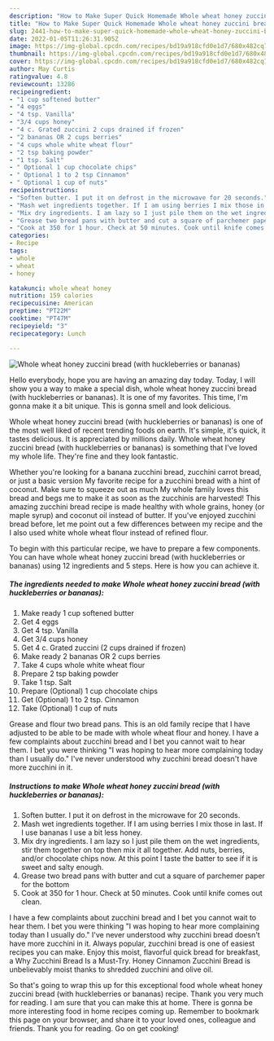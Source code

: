 ```yaml
---
description: "How to Make Super Quick Homemade Whole wheat honey zuccini bread (with huckleberries or bananas)"
title: "How to Make Super Quick Homemade Whole wheat honey zuccini bread (with huckleberries or bananas)"
slug: 2441-how-to-make-super-quick-homemade-whole-wheat-honey-zuccini-bread-with-huckleberries-or-bananas
date: 2022-01-05T11:26:31.905Z
image: https://img-global.cpcdn.com/recipes/bd19a918cfd0e1d7/680x482cq70/whole-wheat-honey-zuccini-bread-with-huckleberries-or-bananas-recipe-main-photo.jpg
thumbnail: https://img-global.cpcdn.com/recipes/bd19a918cfd0e1d7/680x482cq70/whole-wheat-honey-zuccini-bread-with-huckleberries-or-bananas-recipe-main-photo.jpg
cover: https://img-global.cpcdn.com/recipes/bd19a918cfd0e1d7/680x482cq70/whole-wheat-honey-zuccini-bread-with-huckleberries-or-bananas-recipe-main-photo.jpg
author: May Curtis
ratingvalue: 4.8
reviewcount: 13286
recipeingredient:
- "1 cup softened butter"
- "4 eggs"
- "4 tsp. Vanilla"
- "3/4 cups honey"
- "4 c. Grated zuccini 2 cups drained if frozen"
- "2 bananas OR 2 cups berries"
- "4 cups whole white wheat flour"
- "2 tsp baking powder"
- "1 tsp. Salt"
- " Optional 1 cup chocolate chips"
- " Optional 1 to 2 tsp Cinnamon"
- " Optional 1 cup of nuts"
recipeinstructions:
- "Soften butter. I put it on defrost in the microwave for 20 seconds."
- "Mash wet ingredients together. If I am using berries I mix those in last. If I use bananas I use a bit less honey."
- "Mix dry ingredients. I am lazy so I just pile them on the wet ingredients, stir them together on top then mix it all together. Add nuts, berries, and/or chocolate chips now. At this point I taste the batter to see if it is sweet and salty enough."
- "Grease two bread pans with butter and cut a square of parchemer paper for the bottom"
- "Cook at 350 for 1 hour. Check at 50 minutes. Cook until knife comes out clean."
categories:
- Recipe
tags:
- whole
- wheat
- honey

katakunci: whole wheat honey 
nutrition: 159 calories
recipecuisine: American
preptime: "PT22M"
cooktime: "PT47M"
recipeyield: "3"
recipecategory: Lunch

---
```



![Whole wheat honey zuccini bread (with huckleberries or bananas)](https://img-global.cpcdn.com/recipes/bd19a918cfd0e1d7/680x482cq70/whole-wheat-honey-zuccini-bread-with-huckleberries-or-bananas-recipe-main-photo.jpg)

Hello everybody, hope you are having an amazing day today. Today, I will show you a way to make a special dish, whole wheat honey zuccini bread (with huckleberries or bananas). It is one of my favorites. This time, I'm gonna make it a bit unique. This is gonna smell and look delicious.

Whole wheat honey zuccini bread (with huckleberries or bananas) is one of the most well liked of recent trending foods on earth. It's simple, it's quick, it tastes delicious. It is appreciated by millions daily. Whole wheat honey zuccini bread (with huckleberries or bananas) is something that I've loved my whole life. They're fine and they look fantastic.

Whether you're looking for a banana zucchini bread, zucchini carrot bread, or just a basic version My favorite recipe for a zucchini bread with a hint of coconut. Make sure to squeeze out as much My whole family loves this bread and begs me to make it as soon as the zucchinis are harvested! This amazing zucchini bread recipe is made healthy with whole grains, honey (or maple syrup) and coconut oil instead of butter. If you've enjoyed zucchini bread before, let me point out a few differences between my recipe and the I also used white whole wheat flour instead of refined flour.


To begin with this particular recipe, we have to prepare a few components. You can have whole wheat honey zuccini bread (with huckleberries or bananas) using 12 ingredients and 5 steps. Here is how you can achieve it.

<!--inarticleads1-->

##### The ingredients needed to make Whole wheat honey zuccini bread (with huckleberries or bananas):

1. Make ready 1 cup softened butter
1. Get 4 eggs
1. Get 4 tsp. Vanilla
1. Get 3/4 cups honey
1. Get 4 c. Grated zuccini (2 cups drained if frozen)
1. Make ready 2 bananas OR 2 cups berries
1. Take 4 cups whole white wheat flour
1. Prepare 2 tsp baking powder
1. Take 1 tsp. Salt
1. Prepare  (Optional) 1 cup chocolate chips
1. Get  (Optional) 1 to 2 tsp. Cinnamon
1. Take  (Optional) 1 cup of nuts


Grease and flour two bread pans. This is an old family recipe that I have adjusted to be able to be made with whole wheat flour and honey. I have a few complaints about zucchini bread and I bet you cannot wait to hear them. I bet you were thinking "I was hoping to hear more complaining today than I usually do." I've never understood why zucchini bread doesn't have more zucchini in it. 

<!--inarticleads2-->

##### Instructions to make Whole wheat honey zuccini bread (with huckleberries or bananas):

1. Soften butter. I put it on defrost in the microwave for 20 seconds.
1. Mash wet ingredients together. If I am using berries I mix those in last. If I use bananas I use a bit less honey.
1. Mix dry ingredients. I am lazy so I just pile them on the wet ingredients, stir them together on top then mix it all together. Add nuts, berries, and/or chocolate chips now. At this point I taste the batter to see if it is sweet and salty enough.
1. Grease two bread pans with butter and cut a square of parchemer paper for the bottom
1. Cook at 350 for 1 hour. Check at 50 minutes. Cook until knife comes out clean.


I have a few complaints about zucchini bread and I bet you cannot wait to hear them. I bet you were thinking "I was hoping to hear more complaining today than I usually do." I've never understood why zucchini bread doesn't have more zucchini in it. Always popular, zucchini bread is one of easiest recipes you can make. Enjoy this moist, flavorful quick bread for breakfast, a Why Zucchini Bread Is a Must-Try. Honey Cinnamon Zucchini Bread is unbelievably moist thanks to shredded zucchini and olive oil. 

So that's going to wrap this up for this exceptional food whole wheat honey zuccini bread (with huckleberries or bananas) recipe. Thank you very much for reading. I am sure that you can make this at home. There is gonna be more interesting food in home recipes coming up. Remember to bookmark this page on your browser, and share it to your loved ones, colleague and friends. Thank you for reading. Go on get cooking!
